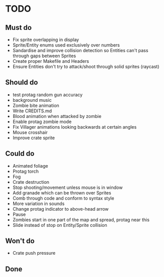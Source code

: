 # TODO

## Must do
- Fix sprite overlapping in display
- Sprite/Entity enums used exclusively over numbers
- Sandardise and improve collision detection so Entities can't pass through gaps between Sprites
- Create proper Makefile and Headers
- Ensure Entities don't try to attack/shoot through solid sprites (raycast)

## Should do
- test protag random gun accuracy
- background music
- Zombie bite animation
- Write CREDITS.md
- Blood animation when attacked by zombie
- Enable protag zombie mode
- Fix Villager animations looking backwards at certain angles
- Mouse crosshair
- Improve crate sprite

## Could do
- Animated foliage
- Protag torch
- Fog
- Crate destruction
- Stop shooting/movement unless mouse is in window
- Add granade which can be thrown over Sprites
- Comb through code and conform to syntax style
- More variation in sounds
- Change protag indicator to above-head arrow
- Pause
- Zombies start in one part of the map and spread, protag near this
- Slide instead of stop on Entity/Sprite collision

## Won't do
- Crate push pressure

## Done
